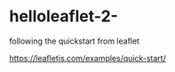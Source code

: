 # helloleaflet-2-

following the quickstart from leaflet 

https://leafletjs.com/examples/quick-start/
